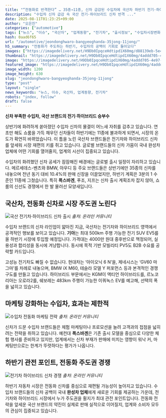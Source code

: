 ```yaml
---
title: "“전동화로 반격한다” … 35종→11종, 신차 급감된 수입차에 국산차 하반기 전기·하이브리드"
description: "수입차 신차 급감 속 국산 전기·하이브리드 신차 반격 ..."
date: 2025-08-11T01:23:25+09:00
author: "오은진"
categories: ["automotive"]
tags: ["뉴스", "이슈", "국산차", "업계동향", "전기차", "출시정보", "수입차시장변화", "전동화전략"]
hash: 0aad6f65
url: "/automotive/jeondonghwaro-bangyeoghanda-35jong-11jong/"
h5_summary: "전동화가 주도하는 하반기, 수입차의 공백이 기회로 돌아오다"
images: ["https://imagedelivery.net/H9Db0IpqceHdtipd1X60mg/d88139eb-5e47-4c6b-0695-83d31fc03600/public", "https://imagedelivery.net/H9Db0IpqceHdtipd1X60mg/5d0b22b8-a939-41fd-c943-719caade6900/public", "https://imagedelivery.net/H9Db0IpqceHdtipd1X60mg/eb99c7b5-7ed0-498e-0080-c0a3eaa83700/public", "https://imagedelivery.net/H9Db0IpqceHdtipd1X60mg/4addd705-4e97-4ab2-6f98-54e23422bd00/public"]
thumbnail: "https://imagedelivery.net/H9Db0IpqceHdtipd1X60mg/4addd705-4e97-4ab2-6f98-54e23422bd00/public"
image: "https://imagedelivery.net/H9Db0IpqceHdtipd1X60mg/4addd705-4e97-4ab2-6f98-54e23422bd00/public"
featured_image: "https://imagedelivery.net/H9Db0IpqceHdtipd1X60mg/4addd705-4e97-4ab2-6f98-54e23422bd00/public"
image_width: 1200
image_height: 630
slug: "jeondonghwaro-bangyeoghanda-35jong-11jong"
type: "post"
layout: "single"
news_keywords: "뉴스, 이슈, 국산차, 업계동향, 전기차"
robots: "index, follow"
draft: false
---
```


**신차 부족한 수입차, 국산 브랜드의 전기·하이브리드 승부수**

상반기에 화려하게 쏟아졌던 수입차 신차의 물결이 어느새 자취를 감추고 있습니다. 연초만 해도 쇼룸을 가득 채우던 신차들이 하반기에는 11종에 불과하게 되면서, 시장의 온도가 확연히 바뀌었습니다. 이 틈을 노린 국산차 브랜드들은 전기차와 하이브리드 신차를 앞세워 시장 재편의 키를 쥐고 있습니다. 글로벌 브랜드들의 신차 가뭄이 국내 완성차 업체에 어떤 기회를 열어줄지, 업계의 시선이 집중되고 있습니다.

수입차의 화려했던 신차 공세가 잠잠해진 배경에는 글로벌 출시 일정이 자리하고 있습니다. 메르세데스-벤츠와 BMW, 아우디 등 주요 브랜드들은 상반기에만 35종의 신차를 내놓으며 전년 동기 대비 10.4%의 판매 신장을 이끌었지만, 하반기 계획은 3분의 1 수준인 11종에 그쳤습니다. 특히 **폭스바겐**, 푸조, 지프는 신차 출시 계획조차 잡지 않아, 쇼룸의 신선도 경쟁에서 한 발 물러선 모양새입니다.

## 국산차, 전동화 신차로 시장 주도권 노린다

![국산 전기차·하이브리드 신차 출시](https://imagedelivery.net/H9Db0IpqceHdtipd1X60mg/d88139eb-5e47-4c6b-0695-83d31fc03600/public)
*출처: 온라인 커뮤니티*


수입차 브랜드의 신차 라인업이 얇아진 지금, 국산차는 전기차와 하이브리드 영역에서 공격적인 행보를 보이고 있습니다. **기아**는 최대 500km 주행 가능한 전기 SUV EV5를 올 하반기 시장에 투입할 예정입니다. 가격대는 4000만 원대 중후반으로 책정되어, 실용성과 합리성을 동시에 겨냥합니다. 동시에 목적 기반 모빌리티 PV5도 B2B 수요를 공략할 카드입니다.

고성능 전기차도 빠질 수 없습니다. 현대차는 ‘아이오닉 6 N’을, 제네시스는 ‘GV60 마그마’를 차례로 내놓으며, BMW iX M60, 테슬라 모델 Y 퍼포먼스 등과 본격적인 경쟁 구도를 만들고 있습니다. 하이브리드 부문에서는 KGM이 액티언 하이브리드를, 르노코리아는 오로라2를, 쉐보레는 483km 주행이 가능한 이쿼녹스 EV를 예고해, 선택의 폭을 넓히고 있습니다.

## 마케팅 강화하는 수입차, 효과는 제한적

![수입차 전동화 마케팅 전략](https://imagedelivery.net/H9Db0IpqceHdtipd1X60mg/eb99c7b5-7ed0-498e-0080-c0a3eaa83700/public)
*출처: 온라인 커뮤니티*


신차가 드문 수입차 브랜드들은 체험 마케팅이나 프로모션을 늘려 고객과의 접점을 넓히려는 전략을 취하고 있습니다. 예컨대 **폭스바겐**은 기존 출시 모델을 중심으로 다양한 체험 행사를 준비하고 있지만, 업계에서는 신차 부재가 판매에 미치는 영향이 워낙 커, 마케팅만으로는 한계가 뚜렷하다는 평가가 나옵니다.

## 하반기 관전 포인트, 전동화 주도권 경쟁

![전기차 하이브리드 신차 경쟁](https://imagedelivery.net/H9Db0IpqceHdtipd1X60mg/5d0b22b8-a939-41fd-c943-719caade6900/public)
*출처: 온라인 커뮤니티*


하반기 자동차 시장은 전동화 신차를 중심으로 재편될 가능성이 높아지고 있습니다. 수입차 브랜드들의 신차 공백이 국내 **완성차 업체**에게 새로운 기회를 제공하는 가운데, 전기차와 하이브리드 시장에서 누가 주도권을 쥘지가 최대 관전 포인트입니다. 전동화 전략을 앞세운 국산 브랜드의 약진이 실제로 판매 실적으로 이어질지, 업계와 소비자 모두의 관심이 집중되고 있습니다.
